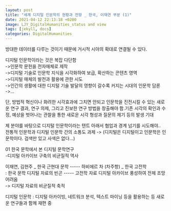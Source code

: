 ```yaml
---
layout: post
title: "세계 디지털 인문학의 현황과 전망 _ 한국, 이재연 부분 (1)"
date: 2021-04-12 22:13:18 +0200
image: LJY_DigitalHumanities_status and view
tags: [jekyll, docs]
categories: DigitalHumanities
---
```

방대한 데이터를 다루는 것이기 때문에 거시적 시야의 확대로 연결될 수 있다.

디지털 인문학이라는 것은 복잡 다단함  
->인문학 문헌을 전자매체로 제작  
->디지털 기술로 인문학 지식을 시각화하여 보급, 확산하는 콘텐츠 영역  
->디지털 매체의 발전과 활용에 관한 시도  
->인간의 생활에 대한 디지털 기술 발달의 영향이 갈수록 커지는 시대의 인문학 담론  
->…  

단, 방법적 혁신이나 화려한 시각효과에 그치면 안되고 인문학을 진전시킬 수 있는 새로운 연구 결과, 연구 의제, 그리고 진보한 연구 방법을 창출해야 함.기존 시각의 확인과 수정, 예상을 벗어나는 관찰을 통한 새로운 시각 형성과 질문의 제기 등의 발생 기대  

제 분야를 바탕으로 디지털 인문학이라는 텐트 아래서 협업과 경계 넘기를 시도해야..  
전통적 인문학과 디지털 인문학 간의 소통도 과제 -> (디지털은 디지털이고 인문학은 인문학이다. 검색만 있고 사색은 없다…)


01 한국 문학에서 본 디지털 문학연구  
-디지털 아카이브 구축의 비균질적 역사  

이재연, 김현주 _ 한국 근현대 문학  ----- 하비에르 차 (차주항) _ 한국 고전학  
: 한국 문학 디지털 자료의 빈곤 ----- 고전학 자료 디지털 아카이브 풍성하여 전체 조망 어려움  
->  디지털 자료의 비균질적 축적  

디지털 인문학 : 디지털 아카이빙, 네트워크 분석, 텍스트 마이닝 등을 활용하는 등 새로운 연구들과 함께 재편 중
